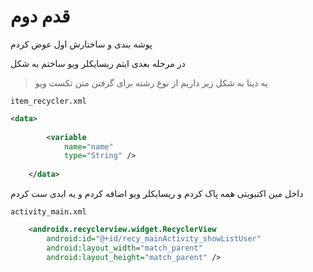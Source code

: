 # قدم دوم 

پوشه بندی و ساختارش اول عوض کردم 


در مرحله بعدی ایتم ریسایکلر ویو ساختم به شکل

> یه دیتا به شکل زیر داریم از نوع رشته برای گرفتن متن تکست ویو

``item_recycler.xml``
```xml
<data>
        
        <variable
            name="name"
            type="String" />
        
    </data>
```

داخل مین اکتیویتی همه پاک کردم و ریسایکلر ویو اضافه کردم و یه ایدی ست کردم

``activity_main.xml``
```xml
    <androidx.recyclerview.widget.RecyclerView
        android:id="@+id/recy_mainActivity_showListUser"
        android:layout_width="match_parent"
        android:layout_height="match_parent" />
```